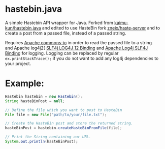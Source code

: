 # hastebin.java
A simple Hastebin API wrapper for Java. Forked from [kaimu-kun/hastebin.java](https://github.com/kaimu-kun/hastebin.java) and edited to use HasteBin fork [zneix/haste-server](https://github.com/zneix/haste-server) and to create a post from a passed file, instead of a passed string.

Requires [Apache commons-io](https://mvnrepository.com/artifact/commons-io/commons-io) in order to read the passed file to a string and Apache log4j2( [SLF4j LOG4J 12 Binding](https://mvnrepository.com/artifact/org.slf4j/slf4j-log4j12) and [Apache Log4j SLF4J Binding](https://mvnrepository.com/artifact/org.apache.logging.log4j/log4j-slf4j-impl) for logging. Logging can be replaced by regular `ex.printStackTrace();` if you do not want to add any log4j dependencies to your project.

# Example:

```java 
Hastebin hastebin = new Hastebin();
String hasteBinPost = null;

// Define the file which you want to post to HasteBin
File file = new File("path/to/your/file.txt");

// Create the HasteBin post and store the returned string.
hasteBinPost = hastebin.createHasteBinFromFile(file);

// Print the String containing our URL.
System.out.println(hasteBinPost);
```
